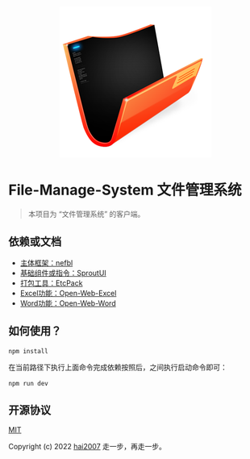 <p align="center"><img src="./logo.png" alt="File-Manage-System"></p>

# File-Manage-System 文件管理系统

> 本项目为 “文件管理系统” 的客户端。

## 依赖或文档

- [主体框架：nefbl](https://nefbl.github.io/api/)
- [基础组件或指令：SproutUI](https://hai2007.github.io/SproutUI/#/nefbl)
- [打包工具：EtcPack](https://etcpack.github.io/api/)
- [Excel功能：Open-Web-Excel](https://github.com/hai2007/Open-Web-Excel)
- [Word功能：Open-Web-Word](https://github.com/hai2007/Open-Web-Word)

## 如何使用？

```
npm install
```

在当前路径下执行上面命令完成依赖按照后，之间执行启动命令即可：

```
npm run dev
```

开源协议
---------------------------------------
[MIT](https://github.com/hai2007/File-Manage-System/blob/master/LICENSE)

Copyright (c) 2022 [hai2007](https://hai2007.gitee.io/sweethome/) 走一步，再走一步。
